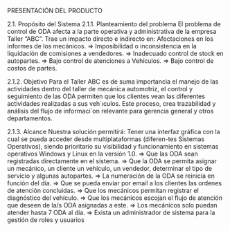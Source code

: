 PRESENTACIÓN DEL PRODUCTO

2.1. Propósito del Sistema
2.1.1. Planteamiento del problema 
El problema de control de ODA afecta a la parte operativa y administrativa de la empresa Taller “ABC”. Trae un impacto directo e indirecto en:
Afectaciones en los informes de los mecánicos.
=> Imposibilidad o inconsistencia en la liquidación de comisiones a vendedores.
=> Inadecuado control de stock en autopartes.
=> Bajo control de atenciones a Vehículos.
=> Bajo control de costos de partes.

2.1.2. Objetivo
Para el Taller ABC es de suma importancia el manejo de las actividades dentro del taller de mecánica automotriz, el control y seguimiento de las ODA permiten que los clientes vean las diferentes actividades realizadas a sus veh´ıculos. Este proceso, crea trazabilidad y análisis del flujo de informaci´on relevante para gerencia general y otros departamentos.

2.1.3. Alcance
Nuestra solución permitirá:
Tener una interfaz gráfica con la cual se pueda acceder desde multiplataformas (diferen-tes Sistemas Operativos), siendo prioritario su visibilidad y funcionamiento en sistemas
operativos Windows y Linux en la versión 1.0.
=> Que las ODA sean registradas directamente en el sistema.
=> Que la ODA se permita asignar un mecánico, un cliente un vehículo, un vendedor, determinar el tipo de servicio y algunas autopartes.
=> La numeración de la ODA se reinicia en función del día.
=> Que se pueda enviar por email a los clientes las ordenes de atención concluidas.
=> Que los mecánicos permitan registrar el diagnóstico del vehículo.
=> Que los mecánicos escojan el flujo de atención que deseen de la/s ODA asignadas a este.
=> Los mecánicos solo puedan atender hasta 7 ODA al día.
=> Exista un administrador de sistema para la gestión de roles y usuarios
